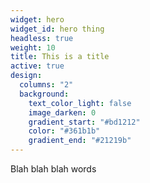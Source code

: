 ```yaml
---
widget: hero
widget_id: hero thing
headless: true
weight: 10
title: This is a title
active: true
design:
  columns: "2"
  background:
    text_color_light: false
    image_darken: 0
    gradient_start: "#bd1212"
    color: "#361b1b"
    gradient_end: "#21219b"
---
```

B﻿lah blah blah words